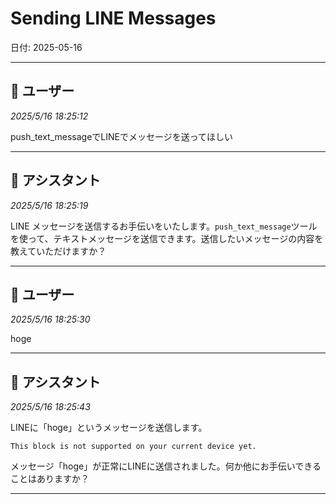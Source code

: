 # Sending LINE Messages

日付: 2025-05-16

---

## 👤 ユーザー
*2025/5/16 18:25:12*

push_text_messageでLINEでメッセージを送ってほしい

---

## 🤖 アシスタント
*2025/5/16 18:25:19*

LINE メッセージを送信するお手伝いをいたします。`push_text_message`ツールを使って、テキストメッセージを送信できます。送信したいメッセージの内容を教えていただけますか？

---

## 👤 ユーザー
*2025/5/16 18:25:30*

hoge

---

## 🤖 アシスタント
*2025/5/16 18:25:43*

LINEに「hoge」というメッセージを送信します。
```
This block is not supported on your current device yet.
```



メッセージ「hoge」が正常にLINEに送信されました。何か他にお手伝いできることはありますか？

---
